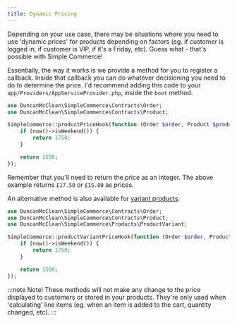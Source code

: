 ```yaml
---
title: Dynamic Pricing
---
```


Depending on your use case, there may be situations where you need to use 'dynamic prices' for products depending on factors (eg. if customer is logged in, if customer is VIP, if it's a Friday, etc). Guess what - that's possible with Simple Commerce!

Essentially, the way it works is we provide a method for you to register a callback. Inside that callback you can do whatever decisioning you need to do to determine the price. I'd recommend adding this code to your `app/Providers/AppServiceProvider.php`, inside the `boot` method.

```php
use DuncanMcClean\SimpleCommerce\Contracts\Order;
use DuncanMcClean\SimpleCommerce\Contracts\Product;

SimpleCommerce::productPriceHook(function (Order $order, Product $product) {
    if (now()->isWeekend()) {
        return 1750;
    }

    return 1500;
});
```

Remember that you'll need to return the price as an integer. The above example returns `£17.50` or `£15.00` as prices.

An alternative method is also available for [variant products](/product-variants).

```php
use DuncanMcClean\SimpleCommerce\Contracts\Order;
use DuncanMcClean\SimpleCommerce\Contracts\Product;
use DuncanMcClean\SimpleCommerce\Products\ProductVariant;

SimpleCommerce::productVariantPriceHook(function (Order $order, Product $product, ProductVariant $variant) {
    if (now()->isWeekend()) {
        return 1750;
    }

    return 1500;
});
```

:::note Note!
These methods will not make any change to the price displayed to customers or stored in your products. They're only used when 'calculating' line items (eg. when an item is added to the cart, quantity changed, etc).
:::

